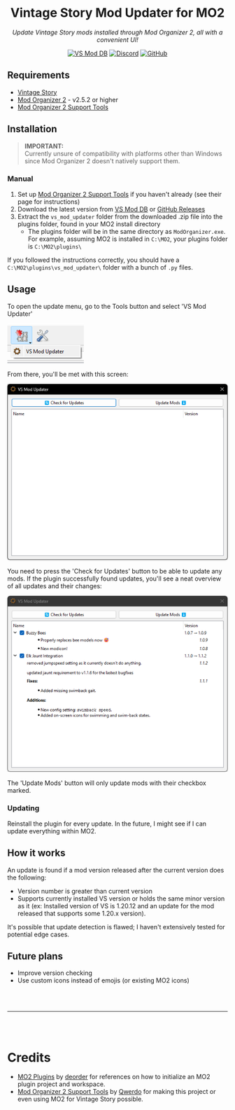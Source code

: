 <center>
<h1> Vintage Story Mod Updater for MO2 </h1>

<p><i>Update Vintage Story mods installed through Mod Organizer 2, all with a convenient UI!</i></p>

<a href="https://mods.vintagestory.at/modupdaterformodorganizer"><img src="https://img.shields.io/badge/%E2%9A%99%EF%B8%8F-VS%20Mod%20DB-%23a6947b?style=flat&labelColor=%237d6b56" alt="VS Mod DB"></a>
<a href="https://discord.gg/sWVexFEWNZ"><img src="https://img.shields.io/discord/532779726343897104?style=flat&logo=discord&label=Discord&color=%237289da" alt="Discord"></a>
<a href="https://github.com/mosharky/MO2-VS-Mod-Updater"><img src="https://img.shields.io/badge/GitHub-gray?style=flat&logo=github" alt="GitHub"></a>

</center>

<h2>Requirements</h2>
<ul>
    <li><a href="https://www.vintagestory.at/">Vintage Story</a></li>
    <li><a href="https://github.com/ModOrganizer2/modorganizer/releases">Mod Organizer 2</a> - v2.5.2 or higher</li>
    <li><a href="https://mods.vintagestory.at/vsmosupportplugin">Mod Organizer 2 Support Tools</a></li>
</ul>


<h2>Installation</h2>

<blockquote>
<strong>IMPORTANT:</strong><br>
Currently unsure of compatibility with platforms other than Windows since Mod Organizer 2 doesn't natively support them.
</blockquote>

<h3>Manual</h3>
<ol>
    <li>Set up <a href="https://mods.vintagestory.at/vsmosupportplugin">Mod Organizer 2 Support Tools</a> if you haven't already (see their page for instructions)</li>
    <li>Download the latest version from <a href="https://mods.vintagestory.at/modupdaterformodorganizer#tab-files">VS Mod DB</a> or <a href="https://github.com/mosharky/MO2-VS-Mod-Updater/releases">GitHub Releases</a></li>
    <li>Extract the <code>vs_mod_updater</code> folder from the downloaded .zip file into the plugins folder, found in your MO2 install directory
        <ul>
            <li>The plugins folder will be in the same directory as <code>ModOrganizer.exe</code>. For example, assuming MO2 is installed in <code>C:\MO2</code>, your plugins folder is <code>C:\MO2\plugins\</code></li>
        </ul>
    </li>
</ol>

<p>If you followed the instructions correctly, you should have a <code>C:\MO2\plugins\vs_mod_updater\</code> folder with a bunch of <code>.py</code> files.</p>


<h2>Usage</h2>
<p>To open the update menu, go to the Tools button and select 'VS Mod Updater'</p>
<img src="https://raw.githubusercontent.com/mosharky/MO2-VS-Mod-Updater/refs/heads/main/assets/plugin_dropdown.png" alt="Plugin dropdown">

<p>From there, you'll be met with this screen:</p>
<img src="https://raw.githubusercontent.com/mosharky/MO2-VS-Mod-Updater/refs/heads/main/assets/plugin_ui.png" alt="Plugin UI">

<p>You need to press the 'Check for Updates' button to be able to update any mods. If the plugin successfully found updates, you'll see a neat overview of all updates and their changes:</p>
<img src="https://raw.githubusercontent.com/mosharky/MO2-VS-Mod-Updater/refs/heads/main/assets/updates_found.png" alt="Updates found">

<p>The 'Update Mods' button will only update mods with their checkbox marked.</p>

<h3>Updating</h3>

<p>Reinstall the plugin for every update. In the future, I might see if I can update everything within MO2.</p>


<h2>How it works</h2>
<p>An update is found if a mod version released after the current version does the following:</p>
<ul>
    <li>Version number is greater than current version</li>
    <li>Supports currently installed VS version or holds the same minor version as it (ex: Installed version of VS is 1.20.12 and an update for the mod released that supports some 1.20.x version).</li>
</ul>

<p>It's possible that update detection is flawed; I haven't extensively tested for potential edge cases.</p>

<h2>Future plans</h2>
<ul>
    <li>Improve version checking</li>
    <li>Use custom icons instead of emojis (or existing MO2 icons)</li>
</ul>

<br>
<br>

<hr>

<br>
<br>

<h1>Credits</h1>
<ul>
    <li><a href="https://github.com/deorder/mo2-plugins">MO2 Plugins</a> by <a href="https://github.com/deorder">deorder</a> for references on how to initialize an MO2 plugin project and workspace.</li>
    <li><a href="https://mods.vintagestory.at/vsmosupportplugin">Mod Organizer 2 Support Tools</a> by <a href="https://mods.vintagestory.at/show/user/adf3da0e8b6165d9e974">Qwerdo</a> for making this project or even using MO2 for Vintage Story possible.</li>
</ul>